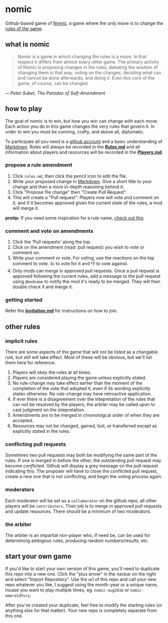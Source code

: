 # nomic
Github-based game of [Nomic](https://en.wikipedia.org/wiki/Nomic), a game where the only move is to change the [rules of the game](rules.md).

## what is nomic

> Nomic is a game in which changing the rules is a move. In that respect it differs from almost every other game. The primary activity of Nomic is proposing changes in the rules, debating the wisdom of changing them in that way, voting on the changes, deciding what can and cannot be done afterwards, and doing it. Even this core of the game, of course, can be changed.

_— Peter Suber, The Paradox of Self-Amendment_

## how to play
The goal of nomic is to win, but how you win can change with each move. Each action you do in this game changes the very rules that govern it. In order to win you must be cunning, crafty, and above all, diplomatic. 

To participate all you need is a [github account](https://github.com/join) and a basic understanding of [Markdown](https://github.com/adam-p/markdown-here/wiki/Markdown-Cheatsheet). Rules will always be recorded in the **[Rules.md](./rules.md)** and all information about players and resources will be recorded in the **[Players.md](./players.md)**.

### propose a rule amendment
1. Click `rules.md`, then click the pencil icon to edit the file.
1. Write your proposed change in [Markdown](https://github.com/adam-p/markdown-here/wiki/Markdown-Cheatsheet). Give a short title to your change and then a more in-depth reasoning behind it.
1. Click "Propose file change" then "Create Pull Request".
1. This will create a "Pull request". Players now will vote and comment on it, and if it becomes approved given the current state of the rules, a mod will merge it.

**protip:** If you need some inspiration for a rule name, [check out this](https://en.wikipedia.org/wiki/List_of_Latin_legal_terms)

### comment and vote on amendments
1. Click the 'Pull requests' along the top.
1. Click on the amendment (read: pull request) you wish to vote or comment on.
1. Write your comment or vote. For voting, use the reactions on the top comment to vote. :+1: to vote for it and :-1: to vote against.
1. Only mods can merge in approved pull requests. Once a pull request is approved following the current rules, add a message to the pull request using `@modname` to notify the mod it's ready to be merged. They will then double check it and merge it.

### getting started
Refer the **[Invitation.md](invitation.md)** for instructions on how to join.

## other rules

### implicit rules
There are some aspects of the game that will not be listed as a changable rule, but still will take effect. Most of these will be obvious, but we'll list them here for reference.

1. Players will obey the rules at all times.
1. Players are considered playing the game unless explicitly stated.
1. No rule-change may take effect earlier than the moment of the completion of the vote that adopted it, even if its wording explicitly states otherwise. No rule-change may have retroactive application.
1. If ever there is a disagreement over the intepretation of the rules that can not be resolved by the players, the arbiter may be called upon to cast judgment on the intepretation.
1. Amendments are to be merged in chronoloigcal order of when they are accepted.
1. Resources may not be changed, gained, lost, or transferred except as explicitly stated in the rules.

### conflicting pull requests
Sometimes two pull requests may both be modifying the same part of the rules. If one is merged in before the other, the outstanding pull request may become _conflicted_. Github will display a grey message on the pull request indicating this. The proposer will have to close the conflicted pull request, create a new one that is not conflicting, and begin the voting process again.

### moderators
Each moderator will be set as a `collaborator` on the github repo, all other players will be `contributors`. Their job is to merge in approved pull requests and update resources. There should be a minimum of two moderators.

### the arbiter
The arbiter is an impartial non-player who, if need be, can be used for determining ambigous rules, producing random numbers/results, etc.

## start your own game
If you'd like to start your own version of this game, you'll need to duplicate this repo into a new one. Click the "plus arrow" in the navbar on the right and select "Import Repository". Use the url of this repo and call your new repo whatever you like, I suggest using the month-year or a unique name, incase you want to play mutliple times, eg. `nomic-aug2016` or `nomic-emeraldfury`. 

After you've created your duplicate, feel free to modify the starting rules (or anything else for that matter). Your new repo is completely separate from this one.
